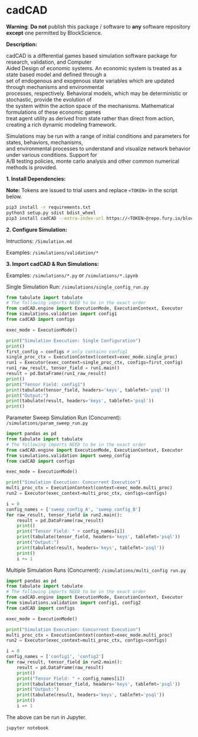 # cadCAD
**Warning**:
**Do not** publish this package / software to **any** software repository **except** one permitted by BlockScience.  

**Description:**

cadCAD is a differential games based simulation software package for research, validation, and Computer \
Aided Design of economic systems. An economic system is treated as a state based model and defined through a \
set of endogenous and exogenous state variables which are updated through mechanisms and environmental \
processes, respectively. Behavioral models, which may be deterministic or stochastic, provide the evolution of \
the system within the action space of the mechanisms. Mathematical formulations of these economic games \
treat agent utility as derived from state rather than direct from action, creating a rich dynamic modeling framework.

Simulations may be run with a range of initial conditions and parameters for states, behaviors, mechanisms, \
and environmental processes to understand and visualize network behavior under various conditions. Support for \
A/B testing policies, monte carlo analysis and other common numerical methods is provided.



**1. Install Dependencies:**

**Note:** Tokens are issued to trial users and replace `<TOKEN>` in the script below.
```bash
pip3 install -r requirements.txt
python3 setup.py sdist bdist_wheel
pip3 install cadCAD --extra-index-url https://<TOKEN>@repo.fury.io/blockscience/
```

**2. Configure Simulation:**

Intructions:
`/Simulation.md`

Examples:
`/simulations/validation/*`

**3. Import cadCAD & Run Simulations:**

Examples: `/simulations/*.py` or `/simulations/*.ipynb`

Single Simulation Run: `/simulations/single_config_run.py`
```python
from tabulate import tabulate
# The following imports NEED to be in the exact order
from cadCAD.engine import ExecutionMode, ExecutionContext, Executor
from simulations.validation import config1
from cadCAD import configs

exec_mode = ExecutionMode()

print("Simulation Execution: Single Configuration")
print()
first_config = configs # only contains config1
single_proc_ctx = ExecutionContext(context=exec_mode.single_proc)
run1 = Executor(exec_context=single_proc_ctx, configs=first_config)
run1_raw_result, tensor_field = run1.main()
result = pd.DataFrame(run1_raw_result)
print()
print("Tensor Field: config1")
print(tabulate(tensor_field, headers='keys', tablefmt='psql'))
print("Output:")
print(tabulate(result, headers='keys', tablefmt='psql'))
print()
```

Parameter Sweep Simulation Run (Concurrent): `/simulations/param_sweep_run.py`
```python
import pandas as pd
from tabulate import tabulate
# The following imports NEED to be in the exact order
from cadCAD.engine import ExecutionMode, ExecutionContext, Executor
from simulations.validation import sweep_config
from cadCAD import configs

exec_mode = ExecutionMode()

print("Simulation Execution: Concurrent Execution")
multi_proc_ctx = ExecutionContext(context=exec_mode.multi_proc)
run2 = Executor(exec_context=multi_proc_ctx, configs=configs)

i = 0
config_names = ['sweep_config_A', 'sweep_config_B']
for raw_result, tensor_field in run2.main():
    result = pd.DataFrame(raw_result)
    print()
    print("Tensor Field: " + config_names[i])
    print(tabulate(tensor_field, headers='keys', tablefmt='psql'))
    print("Output:")
    print(tabulate(result, headers='keys', tablefmt='psql'))
    print()
    i += 1
```

Multiple Simulation Runs (Concurrent): `/simulations/multi_config run.py`
```python
import pandas as pd
from tabulate import tabulate
# The following imports NEED to be in the exact order
from cadCAD.engine import ExecutionMode, ExecutionContext, Executor
from simulations.validation import config1, config2
from cadCAD import configs

exec_mode = ExecutionMode()

print("Simulation Execution: Concurrent Execution")
multi_proc_ctx = ExecutionContext(context=exec_mode.multi_proc)
run2 = Executor(exec_context=multi_proc_ctx, configs=configs)

i = 0
config_names = ['config1', 'config2']
for raw_result, tensor_field in run2.main():
    result = pd.DataFrame(raw_result)
    print()
    print("Tensor Field: " + config_names[i])
    print(tabulate(tensor_field, headers='keys', tablefmt='psql'))
    print("Output:")
    print(tabulate(result, headers='keys', tablefmt='psql'))
    print()
    i =+ 1
```

The above can be run in Jupyter.
```bash
jupyter notebook
```
